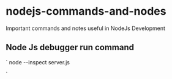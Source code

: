 # nodejs-commands-and-nodes
Important commands and notes useful in NodeJs Development

## Node Js debugger run command

`
 node --inspect server.js
 
`
